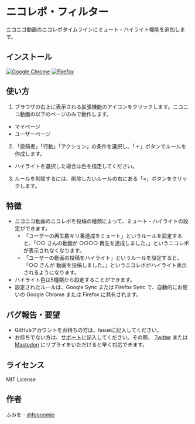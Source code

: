 # ニコレポ・フィルター
ニコニコ動画のニコレポタイムラインにミュート・ハイライト機能を追加します。

## インストール
[![Google Chrome](https://developer.chrome.com/webstore/images/ChromeWebStore_BadgeWBorder_v2_206x58.png)](https://chrome.google.com/webstore/detail/%E3%83%8B%E3%82%B3%E3%83%AC%E3%83%9D%E3%83%BB%E3%83%95%E3%82%A3%E3%83%AB%E3%82%BF%E3%83%BC/pcoahkcikijkecjcfclmoggolnocabfk?hl=ja) [![Firefox](https://addons.cdn.mozilla.net/static/img/addons-buttons/AMO-button_1.png)](https://addons.mozilla.org/ja/firefox/addon/%E3%83%8B%E3%82%B3%E3%83%AC%E3%83%9D-%E3%83%95%E3%82%A3%E3%83%AB%E3%82%BF%E3%83%BC/)

## 使い方
1. ブラウザの右上に表示される拡張機能のアイコンをクリックします。ニコニコ動画の以下のページのみで動作します。
  - マイページ
  - ユーザーページ
2. 「投稿者」「行動」「アクション」の条件を選択し、「＋」ボタンでルールを作成します。
  - ハイライトを選択した場合は色を指定してください。
3. ルールを削除するには、削除したいルールの右にある「×」ボタンをクリックします。

## 特徴
- ニコニコ動画のニコレポを投稿の種類によって、ミュート・ハイライトの設定ができます。
  - 「ユーザーの再生数キリ番達成をミュート」というルールを設定すると、「○○ さんの動画が ○○○○ 再生を達成しました。」というニコレポが表示されなくなります。
  - 「ユーザーの動画の投稿をハイライト」というルールを設定すると、「○○ さんが 動画を投稿しました。」というニコレポがハイライト表示されるようになります。
- ハイライト色は5種類から設定することができます。
- 設定されたルールは、Google Sync または Firefox Sync で、自動的にお使いの Google Chrome または Firefox に共有されます。

## バグ報告・要望
- GitHubアカウントをお持ちの方は、Issueに記入してください。
- お持ちでない方は、[サポート](https://chrome.google.com/webstore/detail/%E3%83%8B%E3%82%B3%E3%83%AC%E3%83%9D%E3%83%BB%E3%83%95%E3%82%A3%E3%83%AB%E3%82%BF%E3%83%BC/pcoahkcikijkecjcfclmoggolnocabfk/support?hl=ja)に記入してください。その際、 [Twitter](https://twitter.com/foooomio) または [Mastodon](https://mstdn.jp/@foooomio) にリプライをいただけると早く対応できます。

## ライセンス
MIT License

## 作者
ふみを - [@foooomio](https://twitter.com/foooomio)
